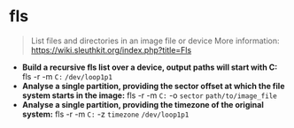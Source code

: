 # fls
> List files and directories in an image file or device
> More information: <https://wiki.sleuthkit.org/index.php?title=Fls>
- **Build a recursive fls list over a device, output paths will start with C:**
fls -r -m `C:` `/dev/loop1p1`
- **Analyse a single partition, providing the sector offset at which the file system starts in the image:**
fls -r -m `C:` -o `sector` `path/to/image_file`
- **Analyse a single partition, providing the timezone of the original system:**
fls -r -m `C:` -z `timezone` `/dev/loop1p1`
